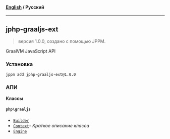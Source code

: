 #### [English](README.md) / **Русский**

---

## jphp-graaljs-ext
> версия 1.0.0, создано с помощью JPPM.

GraalVM JavaScript API

### Установка
```
jppm add jphp-graaljs-ext@1.0.0
```

### АПИ
**Классы**

#### `php\graaljs`

- [`Builder`](https://github.com/FibonacciFox/jphp-graaljs-ext/tree/master/api-docs/classes/php/graaljs/Builder.ru.md)
- [`Context`](https://github.com/FibonacciFox/jphp-graaljs-ext/tree/master/api-docs/classes/php/graaljs/Context.ru.md)- _Краткое описание класса_
- [`Engine`](https://github.com/FibonacciFox/jphp-graaljs-ext/tree/master/api-docs/classes/php/graaljs/Engine.ru.md)